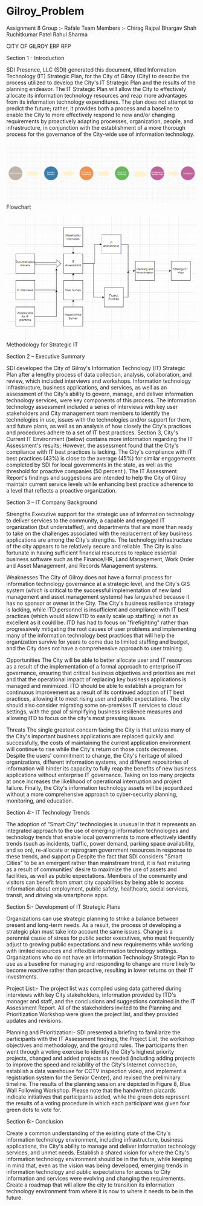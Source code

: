 # Gilroy_Problem

Assignment 8
Group :- Rafale
Team Members :-
Chirag Rajpal
Bhargav Shah
Ruchitkumar Patel
Rahul Sharma

CITY OF GILROY
ERP RFP

Section 1 - Introduction

SDI Presence, LLC (SDI) generated this document, titled Information Technology (IT) Strategic Plan, for 
the City of Gilroy (City) to describe the process utilized to develop the City's IT Strategic Plan and the 
results of the planning endeavor. The IT Strategic Plan will allow the City to effectively allocate its 
information technology resources and reap more advantages from its information technology expenditures. 
The plan does not attempt to predict the future; rather, it provides both a process and a baseline to enable 
the City to more effectively respond to new and/or changing requirements by proactively adapting 
processes, organization, people, and infrastructure, in conjunction with the establishment of a more 
thorough process for the governance of the City-wide use of information technology.

![alt text](https://github.com/bhargavpshah98/Gilroy_Problem/blob/f8849c86926263a4e64e513e4a19e132c218eee3/Screenshot%20(1336).png)
					           	 Flowchart


![alt text](https://github.com/bhargavpshah98/Gilroy_Problem/blob/d991ad6d4b8a4fa03d53ac5e00d5cde1341f8824/Screenshot%20(1337).png)
				    		Methodology for Strategic IT

Section 2 – Executive Summary

SDI developed the City of Gilroy's Information Technology (IT) Strategic Plan after a lengthy process 
of data collection, analysis, collaboration, and review, which included interviews and workshops. 
Information technology infrastructure, business applications, and services, as well as an assessment 
of the City's ability to govern, manage, and deliver information technology services, were key 
components of this process. The information technology assessment included a series of interviews 
with key user stakeholders and City management team members to identify the technologies in use,
 issues with the technologies and/or support for them, and future plans, as well as an analysis of how 
closely the City's practices and procedures adhere to a set of IT best practices. Section 3, City's 
Current IT Environment (below) contains more information regarding the IT Assessment's results;
However, the assessment found that the City's compliance with IT best practices is lacking.
The City's compliance with IT best practices (43%) is close to the average (45%) for similar engagements completed by SDI for local governments in the state, as well as the threshold for proactive companies (50 percent ). The IT Assessment Report's findings and suggestions are intended to help the City of Gilroy maintain current service levels while enhancing best practice adherence to a level that reflects a proactive organization.





Section 3 – IT Company Background

Strengths
Executive support for the strategic use of information technology to deliver services to the community,
a capable and engaged IT organization (but understaffed), and departments that are more than ready
 to take on the challenges associated with the replacement of key business applications are among 
the City's strengths. The technology infrastructure of the city appears to be relatively secure and 
reliable. The City is also fortunate in having sufficient financial resources to replace essential 
business software such as the Finance/HR, Land Management, Work Order and Asset Management, 
and Records Management systems.


Weaknesses
The City of Gilroy does not have a formal process for information technology governance at a strategic
 level, and the City's GIS system (which is critical to the successful implementation of new land 
management and asset management systems) has languished because it has no sponsor or 
owner in the City. The City's business resilience strategy is lacking, while ITD personnel is insufficient 
and compliance with IT best practices (which would allow ITD to easily scale up staffing) is not as 
excellent as it could be. ITD has had to focus on "firefighting" rather than progressively mitigating 
the root causes of user problems and implementing many of the information technology best practices 
that will help the organization survive for years to come due to limited staffing and budget, and 
the City does not have a comprehensive approach to user training.


Opportunities
The City will be able to better allocate user and IT resources as a result of the implementation of 
a formal approach to enterprise IT governance, ensuring that critical business objectives and 
priorities are met and that the operational impact of replacing key business applications is managed
and minimized. ITD should be able to establish a program for continuous improvement as a result
of its continued adoption of IT best practices, allowing it to meet rising user and public expectations. 
The city should also consider migrating some on-premises IT services to cloud settings, with the 
goal of simplifying business resilience measures and allowing ITD to focus on the city's most 
pressing issues.


Threats
The single greatest concern facing the City is that unless many of the City's important business
applications are replaced quickly and successfully, the costs of maintaining the current application 
environment will continue to rise while the City's return on those costs decreases. Despite the 
users' commitment to change, the City's heritage of siloed organizations, different information 
systems, and different repositories of information will hinder its capacity to fully reap the benefits 
of new business applications without enterprise IT governance. Taking on too many projects at 
once increases the likelihood of operational interruption and project failure. Finally, the City's 
information technology assets will be jeopardized without a more comprehensive approach to 
cyber-security planning, monitoring, and education.


Section 4:- IT Technology Trends

The adoption of "Smart City" technologies is unusual in that it represents an integrated approach to the use of emerging information technologies and technology trends that enable local governments to more effectively identify trends (such as incidents, traffic, power demand, parking space availability, and so on), re-allocate or reprogram government resources in response to these trends, and support p Despite the fact that SDI considers "Smart Cities" to be an emergent rather than mainstream trend, it is fast maturing as a result of communities' desire to maximize the use of assets and facilities, as well as public expectations. Members of the community and visitors can benefit from smart city capabilities by being able to access information about employment, public safety, healthcare, social services, transit, and driving via smartphone apps.

Section 5:- Development of IT Strategic Plans

Organizations can use strategic planning to strike a balance between present and long-term needs. As a result, the process of developing a strategic plan must take into account the same issues. Change is a perennial cause of stress for public sector executives, who must frequently adjust to growing public expectations and new requirements while working with limited resources and inflexible information technology settings. Organizations who do not have an Information Technology Strategic Plan to use as a baseline for managing and responding to change are more likely to become reactive rather than proactive, resulting in lower returns on their IT investments.

Project List:- 
The project list was compiled using data gathered during interviews with key City stakeholders, information provided by ITD's manager and staff, and the conclusions and suggestions contained in the IT Assessment Report. All of the stakeholders invited to the Planning and Prioritization Workshop were given the project list, and they provided updates and revisions.

Planning and Prioritization:-
SDI presented a briefing to familiarize the participants with the IT Assessment findings, the Project List, the workshop objectives and methodology, and the ground rules. The participants then went through a voting exercise to identify the City's highest priority projects, changed and added projects as needed (including adding projects to improve the speed and reliability of the City's Internet connection, establish a data warehouse for CCTV inspection video, and implement a registration system for the Senior Center), and revised the preliminary timeline. The results of the planning session are depicted in Figure 8, Blue Wall Following Workshop. Please note that the handwritten placards indicate initiatives that participants added, while the green dots represent the results of a voting procedure in which each participant was given four green dots to vote for.



Section 6:- Conclusion

Create a common understanding of the existing state of the City's information technology environment, including infrastructure, business applications, the City's ability to manage and deliver information technology services, and unmet needs. Establish a shared vision for where the City's information technology environment should be in the future, while keeping in mind that, even as the vision was being developed, emerging trends in information technology and public expectations for access to City information and services were evolving and changing the requirements. Create a roadmap that will allow the city to transition its information technology environment from where it is now to where it needs to be in the future.
